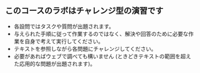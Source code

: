 ## このコースのラボはチャレンジ型の演習です

  - 各設問ではタスクや質問が出題されます。
  - 与えられた手順に従って作業するのではなく、解決や回答のために必要な作業を自身で考えて実行してください。
  - テキストを参照しながら各問題にチャレンジしてください。  
  - 必要があればウェブで調べても構いません (ときどきテキストの範囲を超えた応用的な問題が出題されます)。
